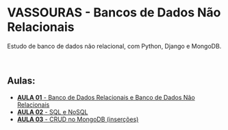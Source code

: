 # VASSOURAS - Bancos de Dados Não Relacionais

Estudo de banco de dados não relacional, com Python, Django e MongoDB.

<br>

## Aulas:

* [**AULA 01** - Banco de Dados Relacionais e Banco de Dados Não Relacionais](https://github.com/Leandro-Cardoso/Vassouras-Banco-de-Dados-Nao-Relacionais/tree/main/aula01)
* [**AULA 02** - SQL e NoSQL](https://github.com/Leandro-Cardoso/Vassouras-Banco-de-Dados-Nao-Relacionais/tree/main/aula02)
* [**AULA 03** - CRUD no MongoDB (inserções)](https://github.com/Leandro-Cardoso/Vassouras-Banco-de-Dados-Nao-Relacionais/tree/main/aula03)
